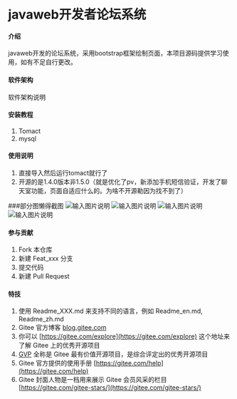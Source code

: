 # javaweb开发者论坛系统

#### 介绍
javaweb开发的论坛系统，采用bootstrap框架绘制页面，本项目源码提供学习使用，如有不足自行更改。

#### 软件架构
软件架构说明


#### 安装教程

1.  Tomact
2.  mysql

#### 使用说明

1.  直接导入然后运行tomact就行了
2.  开源的是1.4.0版本非1.5.0（就是优化了pv，新添加手机短信验证，开发了聊天室功能，页面自适应什么的。为啥不开源勒因为找不到了）


###部分图懒得截图
![输入图片说明](https://images.gitee.com/uploads/images/2021/0923/084315_f3d2728e_9539731.png "Snipaste_2021-06-03_19-52-28.png")
![输入图片说明](https://images.gitee.com/uploads/images/2021/0923/084455_11165d2d_9539731.png "查询.png")
![输入图片说明](https://images.gitee.com/uploads/images/2021/0923/084323_ca563b30_9539731.png "删除.png")
![输入图片说明](https://images.gitee.com/uploads/images/2021/0923/084508_50941c29_9539731.png "adduser.png")


#### 参与贡献

1.  Fork 本仓库
2.  新建 Feat_xxx 分支
3.  提交代码
4.  新建 Pull Request


#### 特技

1.  使用 Readme\_XXX.md 来支持不同的语言，例如 Readme\_en.md, Readme\_zh.md
2.  Gitee 官方博客 [blog.gitee.com](https://blog.gitee.com)
3.  你可以 [https://gitee.com/explore](https://gitee.com/explore) 这个地址来了解 Gitee 上的优秀开源项目
4.  [GVP](https://gitee.com/gvp) 全称是 Gitee 最有价值开源项目，是综合评定出的优秀开源项目
5.  Gitee 官方提供的使用手册 [https://gitee.com/help](https://gitee.com/help)
6.  Gitee 封面人物是一档用来展示 Gitee 会员风采的栏目 [https://gitee.com/gitee-stars/](https://gitee.com/gitee-stars/)
